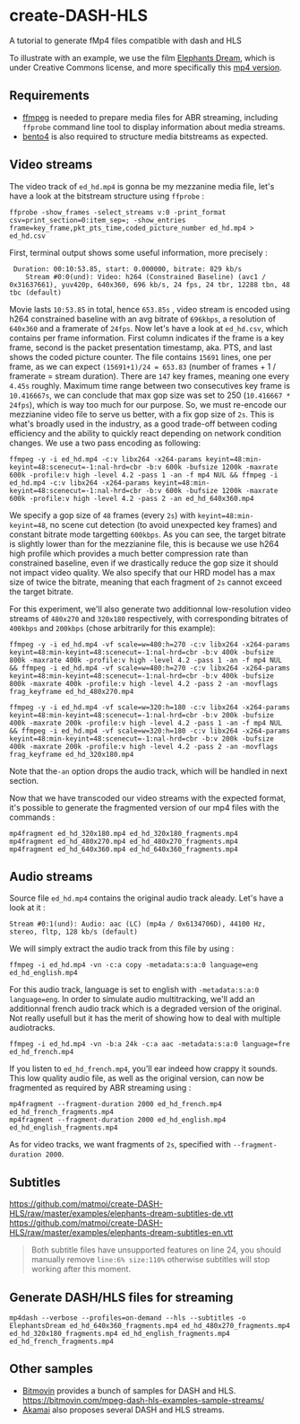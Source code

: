 # create-DASH-HLS
A tutorial to generate fMp4 files compatible with dash and HLS

To illustrate with an example, we use the film [Elephants Dream](https://orange.blender.org/), which is under Creative Commons license, and more specifically this [mp4 version](http://ia600209.us.archive.org/20/items/ElephantsDream/ed_hd.mp4).

## Requirements

- [ffmpeg](https://www.ffmpeg.org/download.html) is needed to prepare media files for ABR streaming, including `ffprobe` command line tool to display information about media streams.
- [bento4](https://www.bento4.com/downloads/) is also required to structure media bitstreams as expected. 

## Video streams
The video track of `ed_hd.mp4` is gonna be my mezzanine media file, let's have a look at the bitstream structure using `ffprobe` :

```
ffprobe -show_frames -select_streams v:0 -print_format csv=print_section=0:item_sep=; -show_entries frame=key_frame,pkt_pts_time,coded_picture_number ed_hd.mp4 > ed_hd.csv
```

First, terminal output shows some useful information, more precisely :

```
 Duration: 00:10:53.85, start: 0.000000, bitrate: 829 kb/s
    Stream #0:0(und): Video: h264 (Constrained Baseline) (avc1 / 0x31637661), yuv420p, 640x360, 696 kb/s, 24 fps, 24 tbr, 12288 tbn, 48 tbc (default)
```

Movie lasts `10:53.85` in total, hence `653.85s` , video stream is encoded using h264 constrained baseline with an avg bitrate of `696kbps`, a resolution of `640x360` and a framerate of `24fps`. Now let's have a look at `ed_hd.csv`, which contains per frame information. First column indicates if the frame is a key frame, second is the packet presentation timestamp, aka. PTS, and last shows the coded picture counter. The file contains `15691` lines, one per frame, as we can expect `(15691+1)/24 = 653.83` (number of frames + 1 / framerate = stream duration). There are `147` key frames, meaning one every `4.45s` roughly. Maximum time range between two consecutives key frame is `10.416667s`, we can conclude that max gop size was set to 250 (`10.416667 * 24fps`), which is way too much for our purpose. So, we must re-encode our mezzianine video file to serve us better, with a fix gop size of `2s`. This is what's broadly used in the industry, as a good trade-off between coding efficiency and the ability to quickly react depending on network condition changes. We use a two pass encoding as following:

```
ffmpeg -y -i ed_hd.mp4 -c:v libx264 -x264-params keyint=48:min-keyint=48:scenecut=-1:nal-hrd=cbr -b:v 600k -bufsize 1200k -maxrate 600k -profile:v high -level 4.2 -pass 1 -an -f mp4 NUL && ffmpeg -i ed_hd.mp4 -c:v libx264 -x264-params keyint=48:min-keyint=48:scenecut=-1:nal-hrd=cbr -b:v 600k -bufsize 1200k -maxrate 600k -profile:v high -level 4.2 -pass 2 -an ed_hd_640x360.mp4
```

We specify a gop size of `48` frames (every `2s`) with `keyint=48:min-keyint=48`, no scene cut detection (to avoid unexpected key frames) and constant bitrate mode targetting `600kbps`. As you can see, the target bitrate is slightly lower than for the mezzianine file, this is because we use h264 high profile which provides a much better compression rate than constrained baseline, even if we drastically reduce the gop size it should not impact video quality. We also specify that our HRD model has a max size of twice the bitrate, meaning that each fragment of `2s` cannot exceed the target bitrate.

For this experiment, we'll also generate two additionnal low-resolution video streams of `480x270` and `320x180` respectively, with corresponding bitrates of `400kbps` and `200kbps` (chose arbitrarily for this example):

```
ffmpeg -y -i ed_hd.mp4 -vf scale=w=480:h=270 -c:v libx264 -x264-params keyint=48:min-keyint=48:scenecut=-1:nal-hrd=cbr -b:v 400k -bufsize 800k -maxrate 400k -profile:v high -level 4.2 -pass 1 -an -f mp4 NUL && ffmpeg -i ed_hd.mp4 -vf scale=w=480:h=270 -c:v libx264 -x264-params keyint=48:min-keyint=48:scenecut=-1:nal-hrd=cbr -b:v 400k -bufsize 800k -maxrate 400k -profile:v high -level 4.2 -pass 2 -an -movflags frag_keyframe ed_hd_480x270.mp4
```

```
ffmpeg -y -i ed_hd.mp4 -vf scale=w=320:h=180 -c:v libx264 -x264-params keyint=48:min-keyint=48:scenecut=-1:nal-hrd=cbr -b:v 200k -bufsize 400k -maxrate 200k -profile:v high -level 4.2 -pass 1 -an -f mp4 NUL && ffmpeg -i ed_hd.mp4 -vf scale=w=320:h=180 -c:v libx264 -x264-params keyint=48:min-keyint=48:scenecut=-1:nal-hrd=cbr -b:v 200k -bufsize 400k -maxrate 200k -profile:v high -level 4.2 -pass 2 -an -movflags frag_keyframe ed_hd_320x180.mp4
```

Note that the`-an` option drops the audio track, which will be handled in next section.

Now that we have transcoded our video streams with the expected format, it's possible to generate the fragmented version of our mp4 files with the commands :

```
mp4fragment ed_hd_320x180.mp4 ed_hd_320x180_fragments.mp4
mp4fragment ed_hd_480x270.mp4 ed_hd_480x270_fragments.mp4
mp4fragment ed_hd_640x360.mp4 ed_hd_640x360_fragments.mp4
```

## Audio streams

Source file `ed_hd.mp4` contains the original audio track aleady. Let's have a look at it :

```
Stream #0:1(und): Audio: aac (LC) (mp4a / 0x6134706D), 44100 Hz, stereo, fltp, 128 kb/s (default)
```

We will simply extract the audio track from this file by using :

```
ffmpeg -i ed_hd.mp4 -vn -c:a copy -metadata:s:a:0 language=eng ed_hd_english.mp4
```

For this audio track, language is set to english with `-metadata:s:a:0 language=eng`. In order to simulate audio multitracking, we'll add an additionnal french audio track which is a degraded version of the original. Not really usefull but it has the merit of showing how to deal with multiple audiotracks.

```
ffmpeg -i ed_hd.mp4 -vn -b:a 24k -c:a aac -metadata:s:a:0 language=fre ed_hd_french.mp4
```

If you listen to `ed_hd_french.mp4`, you'll ear indeed how crappy it sounds. This low quality audio file, as well as the original version, can now be fragmented as required by ABR streaming using :

```
mp4fragment --fragment-duration 2000 ed_hd_french.mp4 ed_hd_french_fragments.mp4
mp4fragment --fragment-duration 2000 ed_hd_english.mp4 ed_hd_english_fragments.mp4
```

As for video tracks, we want fragments of `2s`, specified with `--fragment-duration 2000`.

## Subtitles

https://github.com/matmoi/create-DASH-HLS/raw/master/examples/elephants-dream-subtitles-de.vtt
https://github.com/matmoi/create-DASH-HLS/raw/master/examples/elephants-dream-subtitles-en.vtt

> Both subtitle files have unsupported features on line 24, you should manually remove `line:6% size:110%` otherwise subtitles will stop working after this moment.

## Generate DASH/HLS files for streaming

```mp4dash --verbose --profiles=on-demand --hls --subtitles -o ElephantsDream ed_hd_640x360_fragments.mp4 ed_hd_480x270_fragments.mp4 ed_hd_320x180_fragments.mp4 ed_hd_english_fragments.mp4 ed_hd_french_fragments.mp4```

## Other samples

- [Bitmovin](https://bitmovin.com/mpeg-dash-hls-examples-sample-streams/) provides a bunch of samples for DASH and HLS.
https://bitmovin.com/mpeg-dash-hls-examples-sample-streams/
- [Akamai](http://players.akamai.com) also proposes several DASH and HLS streams.